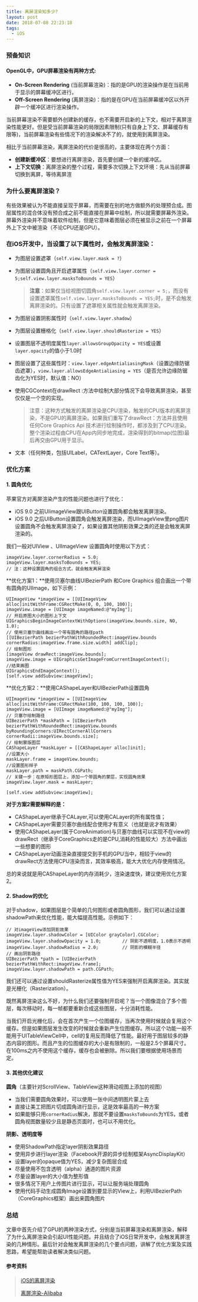 ```yaml
---
title: 离屏渲染知多少?
layout: post
date: 2018-07-08 22:23:18
tags:
  - iOS
---
```


### 预备知识

#### OpenGL中，GPU屏幕渲染有两种方式:

- **On-Screen Rendering** (当前屏幕渲染)：指的是GPU的渲染操作是在当前用于显示的屏幕缓冲区进行。
- **Off-Screen Rendering** (离屏渲染)：指的是在GPU在当前屏幕缓冲区以外开辟一个缓冲区进行渲染操作。

当前屏幕渲染不需要额外创建新的缓存，也不需要开启新的上下文，相对于离屏渲染性能更好。但是受当前屏幕渲染的局限因素限制(只有自身上下文、屏幕缓存有限等)，当前屏幕渲染有些情况下的渲染解决不了的，就使用到离屏渲染。

相比于当前屏幕渲染，离屏渲染的代价是很高的，主要体现在两个方面：

- **创建新缓冲区**：要想进行离屏渲染，首先要创建一个新的缓冲区。
- **上下文切换**：离屏渲染的整个过程，需要多次切换上下文环境：先从当前屏幕切换到离屏，等待离屏渲

### 为什么要离屏渲染？

有些效果被认为不能直接呈现于屏幕，而需要在别的地方做额外的处理预合成。图层属性的混合体没有预合成之前不能直接在屏幕中绘制，所以就需要屏幕外渲染。屏幕外渲染并不意味着软件绘制，但是它意味着图层必须在被显示之前在一个屏幕外上下文中被渲染（不论CPU还是GPU）。

### 在iOS开发中，当设置了以下属性时，会触发离屏渲染：

- 为图层设置遮罩（`self.view.layer.mask = ?`）

- 为图层设置圆角且开启遮罩属性（`self.view.layer.corner = 5;self.view.layer.masksToBounds = YES`）

  > **注意**：如果仅当给视图切圆角`self.view.layer.corner = 5;`，而没有设置遮罩属性`self.view.layer.masksToBounds = YES;`时，是不会触发离屏渲染的。只有设置了遮罩相关属性就会触发离屏渲染。

- 为图层设置阴影属性时（`self.view.layer.shadow`）

- 为图层设置栅格化（`self.view.layer.shouldRasterize = YES`）

- 设置图层不透明度属性`layer.allowsGroupOpacity = YES`或设置`layer.opacity`的值小于1.0时

- 图层设置了这些属性时：`view.layer.edgeAntialiasingMask`（设置边缘防锯齿遮罩），`view.layer.allowsEdgeAntialiasing = YES`（是否允许边缘防锯齿化为YES时，默认值：NO）

- 使用CGContext在drawRect :方法中绘制大部分情况下会导致离屏渲染，甚至仅仅是一个空的实现。

  > 注意：这种方式触发的离屏渲染是CPU渲染，触发的CPU版本的离屏渲染，不是GPU的离屏渲染。如果我们重写了drawRect：方法并且使用任何Core Graphics Api 技术进行绘制操作时，都涉及到了CPU渲染。整个渲染过程由CPU在App内同步地完成，渲染得到的bitmap(位图)最后再交由GPU用于显示。

- 文本（任何种类，包括UILabel，CATextLayer，Core Text等）。

### 优化方案

#### 1. 圆角优化

苹果官方对离屏渲染产生的性能问题也进行了优化：

- iOS 9.0 之前UIimageView跟UIButton设置圆角都会触发离屏渲染。
- iOS 9.0 之后UIButton设置圆角会触发离屏渲染，而UIImageView里png图片设置圆角不会触发离屏渲染了，如果设置其他阴影效果之类的还是会触发离屏渲染的。

我们一般对UIView 、UIImageView 设置圆角时使用以下方式：

```objc
imageView.layer.cornerRadius = 5.0;
imageView.layer.masksToBounds = YES;
// 注：这种设置圆角的组合方式，就会触发离屏渲染
```

**优化方案1：**使用贝塞尔曲线UIBezierPath 和Core Graphics 组合画出一个带有圆角的UIImage，如下示例：

```objc
UIImageView *imageView = [[UIImageView alloc]initWithFrame:CGRectMake(0, 0, 100, 100)]; 
imageView.image = [UIImage imageNamed:@"myImg"]; 
// 开启原图大小的图形上下文
UIGraphicsBeginImageContextWithOptions(imageView.bounds.size, NO, 1.0); 
// 使用贝塞尔曲线画出一个带有圆角的路径path
[[UIBezierPath bezierPathWithRoundedRect:imageView.bounds cornerRadius:imageView.frame.size.width] addClip];
// 绘制图形
[imageView drawRect:imageView.bounds];
imageView.image = UIGraphicsGetImageFromCurrentImageContext(); 
//结束画图 
UIGraphicsEndImageContext();
[self.view addSubview:imageView];
```

**优化方案2：**使用CAShapeLayer和UIBezierPath设置圆角

```objc
UIImageView *imageView = [[UIImageView alloc]initWithFrame:CGRectMake(100, 100, 100, 100)]; 
imageView.image = [UIImage imageNamed:@"myImg"]; 
// 贝塞尔绘制路径
UIBezierPath *maskPath = [UIBezierPath bezierPathWithRoundedRect:imageView.bounds byRoundingCorners:UIRectCornerAllCorners cornerRadii:imageView.bounds.size];
// 绘制蒙版图层
CAShapeLayer *maskLayer = [[CAShapeLayer alloc]init]; 
//设置大小 
maskLayer.frame = imageView.bounds; 
//设置图形样子 
maskLayer.path = maskPath.CGPath;
// 关键一步：在原矩形图层上，添加一个带圆角的蒙层，实现圆角效果
imageView.layer.mask = maskLayer; 

[self.view addSubview:imageView];
```

**对于方案2需要解释的是：**

- CAShapeLayer继承于CALayer,可以使用CALayer的所有属性值；
- CAShapeLayer需要贝塞尔曲线配合使用才有意义（也就是说才有效果）
- 使用CAShapeLayer(属于CoreAnimation)与贝塞尔曲线可以实现不在view的drawRect（继承于CoreGraphics走的是CPU,消耗的性能较大）方法中画出一些想要的图形
- CAShapeLayer动画渲染直接提交到手机的GPU当中，相较于view的drawRect方法使用CPU渲染而言，其效率极高，能大大优化内存使用情况。

总的来说就是用CAShapeLayer的内存消耗少，渲染速度快，建议使用优化方案2。

#### 2. Shadow的优化

对于shadow，如果图层是个简单的几何图形或者圆角图形，我们可以通过设置shadowPath来优化性能，能大幅提高性能。示例如下：

```objc
// 对imageView添加阴影效果
imageView.layer.shadowColor = [UIColor grayColor].CGColor;
imageView.layer.shadowOpacity = 1.0;		// 阴影不透明度，1.0表示不透明
imageView.layer.shadowRadius = 2.0;			// 阴影的模糊半径
// 画出阴影路径
UIBezierPath *path = [UIBezierPath bezierPathWithRect:imageView.frame];
imageView.layer.shadowPath = path.CGPath;
```

我们还可以通过设置shouldRasterize属性值为YES来强制开启离屏渲染。其实就是光栅化（Rasterization）。

既然离屏渲染这么不好，为什么我们还要强制开启呢？当一个图像混合了多个图层，每次移动时，每一帧都要重新合成这些图层，十分消耗性能。

当我们开启光栅化后，会在首次产生一个位图缓存，当再次使用时候就会复用这个缓存。但是如果图层发生改变的时候就会重新产生位图缓存。所以这个功能一般不能用于UITableViewCell中，cell的复用反而降低了性能。最好用于图层较多的静态内容的图形。而且产生的位图缓存的大小是有限制的，一般是2.5个屏幕尺寸。在100ms之内不使用这个缓存，缓存也会被删除。所以我们要根据使用场景而定。

#### 3. 其他优化建议

**圆角**（主要针对ScrollView、TableView这种滑动视图上添加的视图）

- 当我们需要圆角效果时，可以使用一张中间透明图片蒙上去
- 直接让美工把图片切成圆角进行显示，这是效率最高的一种方案
- 如果能够只用`cornerRadius`解决，那就不要设置`masksToBounds`为YES，或者圆角视图数量较少且是静态页面时，也可以不用优化。

**阴影、透明度等**

- 使用ShadowPath指定layer阴影效果路径
- 使用异步进行layer渲染（Facebook开源的异步绘制框架AsyncDisplayKit）
- 设置layer的opaque值为YES，减少复杂图层合成
- 尽量使用不包含透明（alpha）通道的图片资源
- 尽量设置layer的大小值为整形值
- 很多情况下用户上传图片进行显示，可以让服务端处理圆角
- 使用代码手动生成圆角Image设置到要显示的View上，利用UIBezierPath（CoreGraphics框架）画出来圆角图片

### 总结

文章中首先介绍了GPU的两种渲染方式，分别是当前屏幕渲染和离屏渲染，解释了为什么离屏渲染会引起UI性能问题。并且结合了iOS日常开发中，会触发离屏渲染的几种情形。最后针对会触发离屏渲染的几个要点问题，讲解了优化方案及实践思路，希望能帮助读者解决类似问题。

#### 参考资料

> [iOS的离屏渲染](https://imlifengfeng.github.io/article/593/)
>
> [离屏渲染-Alibaba](https://hit-alibaba.github.io/interview/iOS/Cocoa-Touch/Performance.html)